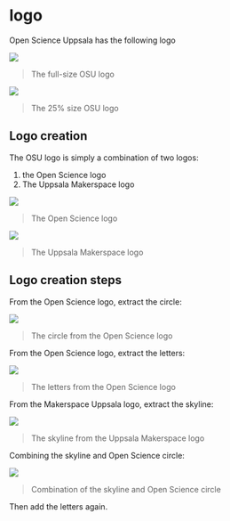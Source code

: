 # logo

Open Science Uppsala has the following logo

![](osu_logo.png)

> The full-size OSU logo

![](osu_logo_25.png)

> The 25% size OSU logo

## Logo creation

The OSU logo is simply a combination of two logos:

  1. the Open Science logo
  2. The Uppsala Makerspace logo

![](Openscience_1024x1024.png)

> The Open Science logo

![](Uppsalamakerspace_2-01.png)

> The Uppsala Makerspace logo

## Logo creation steps

From the Open Science logo, extract the circle:

![](sci_circle.png)

> The circle from the Open Science logo

From the Open Science logo, extract the letters:

![](sci.png)

> The letters from the Open Science logo

From the Makerspace Uppsala logo, extract the skyline:

![](skyline.png)

> The skyline from the Uppsala Makerspace logo

Combining the skyline and Open Science circle:

![](skyline_and_sci_circle.png)

> Combination of the skyline and Open Science circle

Then add the letters again.
